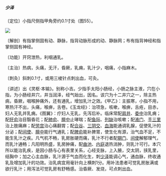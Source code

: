 ##### 少泽

〔定位〕小指尺侧指甲角旁约0.1寸处（图55）。

![](img/图55.jpg)

〔解剖〕有指掌侧固有动、静脉，指背动脉形成的动、静脉网；布有指背神经和指掌侧固有神经。

〔功能〕开窍泄热，利咽通乳。

〔主治〕热病，头痛，无汗，昏厥，乳痈，乳汁少，咽痛，小指麻木。

〔刺灸〕斜刺0.1寸，或用三棱针点刺出血，可灸。

〔讲述〕出《灵枢·本输》。别称小吉。少指手太阳小肠经，小肠之脉主液，穴在小指，为小肠经井穴，井当润泽，经气始出，因名。该穴为十二井穴之一，除主热病，昏厥，咽喉肿痛外，还有通乳，增加乳汁之效。《甲乙》：主振寒，小指不用，寒热汗不出，头痛，喉痹，舌卷。《玉龙经》：治项急，咳嗽，喉痹，舌疮，目赤，妇人无乳并乳痈。《图翼》：疗妇人无乳，先泻后补。临床常配[肩井](https://www.gmzyjc.com/read/zjs/zjs3.1.9-12-0.0.3.3.21.md)、[委中](https://www.gmzyjc.com/read/zjs/zjs3.1.7-8-0.0.1.3.40.md)治乳痈；配[肝俞](https://www.gmzyjc.com/read/zjs/zjs3.1.7-8-0.0.1.3.18.md)治目翳昏花；配[肺俞](https://www.gmzyjc.com/read/zjs/zjs3.1.7-8-0.0.1.3.13.md)、[膻中](https://www.gmzyjc.com/read/zjs/zjs3.2.1-0.1.1.3.16.md)止哮喘；配[鱼际](https://www.gmzyjc.com/read/zjs/zjs3.1.1-3-0.1.1.3.10.md)、[列缺](https://www.gmzyjc.com/read/zjs/zjs3.1.1-3-0.1.1.3.7.md)治咳嗽；配[液门](https://www.gmzyjc.com/read/zjs/zjs3.1.9-12-0.0.2.3.2.md)、[手三里](https://www.gmzyjc.com/read/zjs/zjs3.1.1-3-0.1.2.3.10.md)治上肢痛麻；配[劳宫](https://www.gmzyjc.com/read/zjs/zjs3.1.9-12-0.0.1.3.8.md)治心痛翻胃；配[合谷](https://www.gmzyjc.com/read/zjs/zjs3.1.1-3-0.1.2.3.4.md)、[三阴交](https://www.gmzyjc.com/read/zjs/zjs3.1.4-6-0.0.1.3.6.md)、[血海](https://www.gmzyjc.com/read/zjs/zjs3.1.4-6-0.0.1.3.10.md)能通调乳腺，促使乳汁的分泌；配[间使](https://www.gmzyjc.com/read/zjs/zjs3.1.9-12-0.0.1.3.5.md)、[膻中](https://www.gmzyjc.com/read/zjs/zjs3.2.1-0.1.1.3.16.md)能行气通乳；配[脾俞](https://www.gmzyjc.com/read/zjs/zjs3.1.7-8-0.0.1.3.20.md)能补脾胃，使生化有源，治气血不足，不能生乳汁之疾。凡气机不畅，乳房胀硬而痛，乳汁不行者配[期门](https://www.gmzyjc.com/read/zjs/zjs3.1.9-12-0.0.4.3.14.md)、[间使](https://www.gmzyjc.com/read/zjs/zjs3.1.9-12-0.0.1.3.5.md)解郁理气，而乳汁通畅；凡阳明热盛，乳房肿痛，配[曲池](https://www.gmzyjc.com/read/zjs/zjs3.1.1-3-0.1.2.3.11.md)、[内庭](https://www.gmzyjc.com/read/zjs/zjs3.1.1-3-0.1.3.3.44.md)退热消肿，则乳汁可行。本穴所以能治乳疾，是因小肠与心有表里关系，心经支脉，上入腋，交太阴，挟乳里，结胸中；加之心主血脉，乳汁源于气血而化生，刺[少泽](https://www.gmzyjc.com/read/zjs/zjs3.1.4-6-0.0.3.3.1.md)能调心气，通血脉，终收通乳及增加乳汁的功效。治乳病宜用毫针向上横刺1分。用补法患者可觉乳房胀满或欲行乳汁；用泻法可觉乳房有舒畅感。治昏厥、发烧，可点刺出血。
